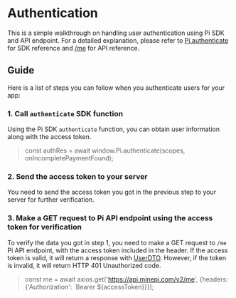 # Authentication

This is a simple walkthrough on handling user authentication using Pi SDK and API endpoint. For a detailed explanation, please refer to [Pi.authenticate](./SDK_reference.md#authentication) for SDK reference and [/me](./platform_API.md#authentication) for API reference.
## Guide

Here is a list of steps you can follow when you authenticate users for your app:
### 1. Call `authenticate` SDK function

Using the Pi SDK `authenticate` function, you can obtain user information along with the access token.
> const authRes = await window.Pi.authenticate(scopes, onIncompletePaymentFound);

### 2. Send the access token to your server
You need to send the access token you got in the previous step to your server for further verification.

### 3. Make a GET request to Pi API endpoint using the access token for verification
To verify the data you got in step 1, you need to make a GET request to `/me` Pi API endpoint, with the access token included in the header. If the access token is valid, it will return a response with [UserDTO](./platform_API#UserDTO). However, if the token is invalid, it will return HTTP 401 Unauthorized code.
> const me = await axios.get('https://api.minepi.com/v2/me', {headers: {'Authorization': `Bearer ${accessToken}}});
